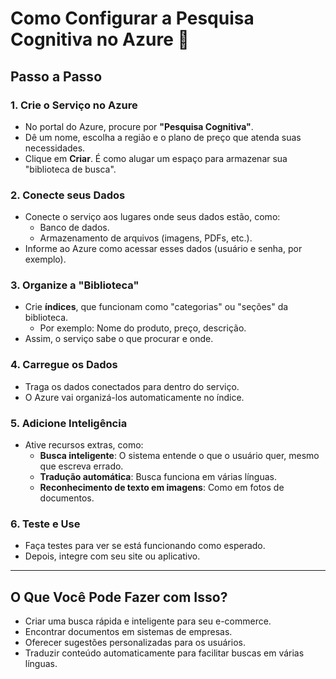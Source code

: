 # Como Configurar a Pesquisa Cognitiva no Azure 🚀

## **Passo a Passo**

### **1. Crie o Serviço no Azure**
- No portal do Azure, procure por **"Pesquisa Cognitiva"**.
- Dê um nome, escolha a região e o plano de preço que atenda suas necessidades.
- Clique em **Criar**. É como alugar um espaço para armazenar sua "biblioteca de busca".

### **2. Conecte seus Dados**
- Conecte o serviço aos lugares onde seus dados estão, como:
  - Banco de dados.
  - Armazenamento de arquivos (imagens, PDFs, etc.).
- Informe ao Azure como acessar esses dados (usuário e senha, por exemplo).

### **3. Organize a "Biblioteca"**
- Crie **índices**, que funcionam como "categorias" ou "seções" da biblioteca.
  - Por exemplo: Nome do produto, preço, descrição.
- Assim, o serviço sabe o que procurar e onde.

### **4. Carregue os Dados**
- Traga os dados conectados para dentro do serviço.
- O Azure vai organizá-los automaticamente no índice.

### **5. Adicione Inteligência**
- Ative recursos extras, como:
  - **Busca inteligente**: O sistema entende o que o usuário quer, mesmo que escreva errado.
  - **Tradução automática**: Busca funciona em várias línguas.
  - **Reconhecimento de texto em imagens**: Como em fotos de documentos.

### **6. Teste e Use**
- Faça testes para ver se está funcionando como esperado.
- Depois, integre com seu site ou aplicativo.

---

## **O Que Você Pode Fazer com Isso?**

- Criar uma busca rápida e inteligente para seu e-commerce.
- Encontrar documentos em sistemas de empresas.
- Oferecer sugestões personalizadas para os usuários.
- Traduzir conteúdo automaticamente para facilitar buscas em várias línguas.

